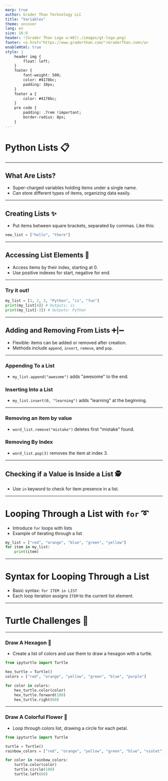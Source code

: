 ```yaml
---
marp: true
author: Grader Than Technology LLC
title: "Variables"
theme: uncover
lang: en
size: 16:9
header: ![Grader Than Logo w:40](./images/gt-logo.png)
footer: <a href="https://www.graderthan.com/">GraderThan.com</a>
enableHtml: true
style: |
    header img {
        float: left;
    }
    footer {
        font-weight: 500;
        color: #4178bc;
        padding: 10px;
    }
    footer a {
        color: #4178bc;
    }
    pre code {
        padding: .7rem !important;
        border-radius: 8px;
    }
---
```

# Python Lists 📋
---
## What Are Lists?
- Super-charged variables holding items under a single name.
- Can store different types of items, organizing data easily.

<!-- 
- this is a speaker note: Introduce Python lists as powerful tools for grouping multiple items under one name, making data organization simpler.
- this is another speaker note: Emphasize their ability to hold different types of data, which is useful for various programming tasks. 
-->

---

## Creating Lists ✨

- Put items between square brackets, separated by commas. Like this:

```python
new_list = ["hello", "there"]
```

<!-- 
- Explain how to create a list with a simple syntax.
- Highlight that lists can include multiple data types and maintain the order of items. 
-->

---

## Accessing List Elements 🔎

- Access items by their index, starting at 0.
- Use positive indexes for start, negative for end.

<!-- 
- Detail how to access list elements using indexes.
- Syntax looks like list_name[index]
- Mention the use of positive indexes for the beginning and negative indexes for accessing items from the end. 
-->

---

### Try it out!

```python
my_list = [1, 2, 3, "Python", "is", "fun"]
print(my_list[4]) # Outputs: is
print(my_list[-3]) # Outputs: Python
```

<!-- 
- Encourage students to access list elements using both positive and negative indexes.
- Provide a code example demonstrating how to access specific elements in a list. 
-->

---

## Adding and Removing From Lists ➕|➖

- Flexible: items can be added or removed after creation.
- Methods include `append`, `insert`, `remove`, and `pop`.

<!-- 
- Explain the flexibility of lists in Python, allowing items to be added or removed.
- Introduce methods for adding (`append`, `insert`) and removing (`remove`, `pop`) items. 
-->

---

### Appending To a List

- `my_list.append("awesome")` adds "awesome" to the end.

### Inserting Into a List

- `my_list.insert(0, "learning")` adds "learning" at the beginning.

<!-- 
- Show how to use `append` to add items to the end of a list.
- Demonstrate `insert` to add items at a specific position within a list. 
-->

---

### Removing an item by value

- `word_list.remove("mistake")` deletes first "mistake" found.

### Removing By Index

- `word_list.pop(3)` removes the item at index 3.

<!-- 
- Illustrate removing items by value with `remove`.
- Explain removing items by index using `pop` and its effect on the list. 
-->

---

## Checking if a Value is Inside a List 🕵️

- Use `in` keyword to check for item presence in a list.

<!-- 
- Teach how to use the `in` keyword to check if a specific item exists within a list.
- Emphasize the simplicity and usefulness of this operation for conditionals and loops. 
-->
---

# Looping Through a List with `for` ➰

- Introduce `for` loops with lists
- Example of iterating through a list

```python
my_list = ["red", "orange", "blue", "green", "yellow"]
for item in my_list:
    print(item)
```

<!-- 
- This slide introduces how to use `for` loops to iterate through lists in Python.
- We show a simple example where we loop through `my_list` and print each color.
-->

---

# Syntax for Looping Through a List

- Basic syntax: `for ITEM in LIST`
- Each loop iteration assigns `ITEM` to the current list element.

<!-- 
- Here we explain the syntax for looping through a list with a `for` loop.
- We highlight that with each iteration, the variable `ITEM` gets assigned the value of the current element in the list.
-->
---
# Turtle Challenges 🐢

---
### Draw A Hexagon 🌈
- Create a list of colors and use them to draw a hexagon with a turtle.

```python
from ipyturtle import Turtle

hex_turtle = Turtle()
colors = ["red", "orange", "yellow", "green", "blue", "purple"]

for color in colors:
    hex_turtle.color(color)
    hex_turtle.forward(100)
    hex_turtle.right(60)
```

<!-- 
- Introduce a practical exercise using turtle graphics to apply list concepts.
- Explain the loop structure to cycle through a list of colors and draw a hexagon. 
-->

---

### Draw A Colorful Flower 🌸

- Loop through colors list, drawing a circle for each petal.

```python
from ipyturtle import Turtle

turtle = Turtle()
rainbow_colors = ["red", "orange", "yellow", "green", "blue", "violet"]

for color in rainbow_colors:
    turtle.color(color)
    turtle.circle(100)
    turtle.left(60)
```

<!-- 
- Encourage creativity in using lists with turtle graphics to draw a colorful flower.
- Highlight the use of loops and the `circle` method for drawing petals of different colors. 
-->